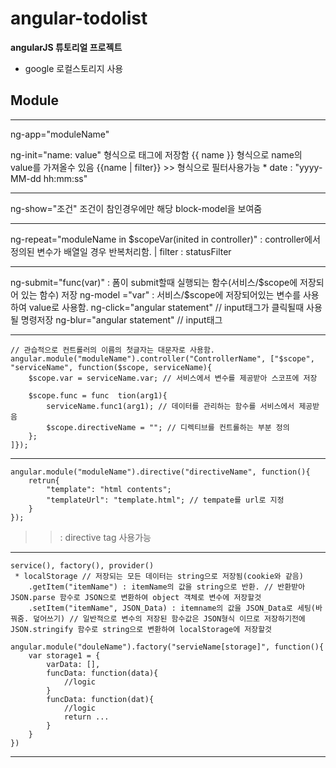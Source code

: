 # angular-todolist
  **angularJS 튜토리얼 프로젝트**
  - google 로컬스토리지 사용



## Module
---
ng-app="moduleName"


ng-init="name: value" 형식으로 태그에 저장함
	{{ name }} 형식으로 name의 value를 가져올수 있음
	{{name | filter}} >> 형식으로 필터사용가능
		* date : "yyyy-MM-dd hh:mm:ss"
___________________________________________________________________________________
ng-show="조건" 조건이 참인경우에만 해당 block-model을 보여줌
___________________________________________________________________________________
ng-repeat="moduleName in $scopeVar(inited in controller)" : controller에서 정의된 변수가 배열일 경우 반복처리함.
							| filter : statusFilter
___________________________________________________________________________________
ng-submit="func(var)" : 폼이 submit할때 실행되는 함수(서비스/$scope에 저장되어 있는 함수) 저장
ng-model ="var" : 서비스/$scope에 저장되어있는 변수를 사용하여 value로 사용함.
ng-click="angular statement" // input태그가 클릭될때 사용될 명령저장
ng-blur="angular statement" // input태그
___________________________________________________________________________________
	// 관습적으로 컨트롤러의 이름의 첫글자는 대문자로 사용함.
	angular.module("moduleName").controller("ControllerName", ["$scope", "serviceName", function($scope, serviceName){
		$scope.var = serviceName.var; // 서비스에서 변수를 제공받아 스코프에 저장
		
		$scope.func = func	tion(arg1){
			serviceName.func1(arg1); // 데이터를 관리하는 함수를 서비스에서 제공받음
			$scope.directiveName = ""; // 디렉티브를 컨트롤하는 부분 정의
		};	
	]});
___________________________________________________________________________________
	angular.module("moduleName").directive("directiveName", function(){
		retrun{
			"template": "html contents";
			"templateUrl": "template.html"; // tempate를 url로 지정
		}
	});
>> <directive-name></directive-name>: directive tag 사용가능
___________________________________________________________________________________
	service(), factory(), provider()
	 * localStorage // 저장되는 모든 데이터는 string으로 저장됨(cookie와 같음)
		.getItem("itemName") : itemName의 값을 string으로 반환. // 반환받아 JSON.parse 함수로 JSON으로 변환하여 object 객체로 변수에 저장할것
 		.setItem("itemName", JSON_Data) : itemname의 값을 JSON_Data로 세팅(바꿔줌. 덮어쓰기) // 일반적으로 변수의 저장된 함수값은 JSON형식 이므로 저장하기전에 JSON.stringify 함수로 string으로 변환하여 localStorage에 저장할것

	angular.module("douleName").factory("servieName[storage]", function(){
		var storage1 = {
			varData: [],
			funcData: function(data){
				//logic
			}
			funcData: function(dat){
				//logic
				return ...
			}
		}
	})
_____________________________________________________________________________________
